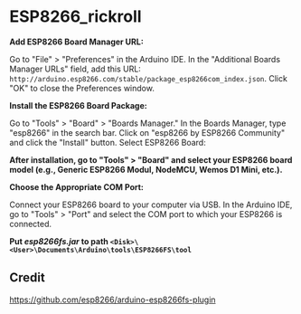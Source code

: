 # ESP8266_rickroll
**Add ESP8266 Board Manager URL:**

Go to "File" > "Preferences" in the Arduino IDE.
In the "Additional Boards Manager URLs" field, add this URL: ```http://arduino.esp8266.com/stable/package_esp8266com_index.json```.
Click "OK" to close the Preferences window.

**Install the ESP8266 Board Package:**

Go to "Tools" > "Board" > "Boards Manager."
In the Boards Manager, type "esp8266" in the search bar.
Click on "esp8266 by ESP8266 Community" and click the "Install" button.
Select ESP8266 Board:

**After installation, go to "Tools" > "Board" and select your ESP8266 board model (e.g., Generic ESP8266 Modul, NodeMCU, Wemos D1 Mini, etc.).**

**Choose the Appropriate COM Port:**

Connect your ESP8266 board to your computer via USB.
In the Arduino IDE, go to "Tools" > "Port" and select the COM port to which your ESP8266 is connected.

**Put *esp8266fs.jar* to path ```<Disk>\<User>\Documents\Arduino\tools\ESP8266FS\tool```**

## Credit
https://github.com/esp8266/arduino-esp8266fs-plugin
